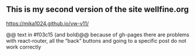 ## This is my second version of the site wellfine.org
https://mika1024.github.io/vw-v11/

@@ text in #f03c15 (and bold)@@ because of gh-pages there are problems with react-router, all the “back” buttons and going to a specific post do not work correctly
